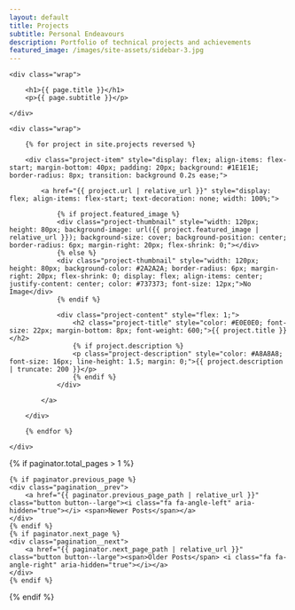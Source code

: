 ```yaml
---
layout: default
title: Projects
subtitle: Personal Endeavours 
description: Portfolio of technical projects and achievements
featured_image: /images/site-assets/sidebar-3.jpg
---
```


<section class="intro">

	<div class="wrap">

		<h1>{{ page.title }}</h1>
		<p>{{ page.subtitle }}</p>

	</div>

</section>

<section class="projects-list">

	<div class="wrap">

		{% for project in site.projects reversed %}

		<div class="project-item" style="display: flex; align-items: flex-start; margin-bottom: 40px; padding: 20px; background: #1E1E1E; border-radius: 8px; transition: background 0.2s ease;">

			<a href="{{ project.url | relative_url }}" style="display: flex; align-items: flex-start; text-decoration: none; width: 100%;">

				{% if project.featured_image %}
				<div class="project-thumbnail" style="width: 120px; height: 80px; background-image: url({{ project.featured_image | relative_url }}); background-size: cover; background-position: center; border-radius: 6px; margin-right: 20px; flex-shrink: 0;"></div>
				{% else %}
				<div class="project-thumbnail" style="width: 120px; height: 80px; background-color: #2A2A2A; border-radius: 6px; margin-right: 20px; flex-shrink: 0; display: flex; align-items: center; justify-content: center; color: #737373; font-size: 12px;">No Image</div>
				{% endif %}

				<div class="project-content" style="flex: 1;">
					<h2 class="project-title" style="color: #E0E0E0; font-size: 22px; margin-bottom: 8px; font-weight: 600;">{{ project.title }}</h2>
					{% if project.description %}
					<p class="project-description" style="color: #A8A8A8; font-size: 16px; line-height: 1.5; margin: 0;">{{ project.description | truncate: 200 }}</p>
					{% endif %}
				</div>

			</a>

		</div>

		{% endfor %}

	</div>

</section>

{% if paginator.total_pages > 1 %}

<section class="pagination">

	{% if paginator.previous_page %}
	<div class="pagination__prev">
		<a href="{{ paginator.previous_page_path | relative_url }}" class="button button--large"><i class="fa fa-angle-left" aria-hidden="true"></i> <span>Newer Posts</span></a>
	</div>
	{% endif %}
	{% if paginator.next_page %}
	<div class="pagination__next">
		<a href="{{ paginator.next_page_path | relative_url }}" class="button button--large"><span>Older Posts</span> <i class="fa fa-angle-right" aria-hidden="true"></i></a>
	</div>
	{% endif %}

</section>

{% endif %}
